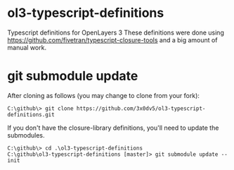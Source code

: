 # ol3-typescript-definitions
Typescript definitions for OpenLayers 3
These definitions were done using https://github.com/fivetran/typescript-closure-tools and a big amount of manual work.

# git submodule update
After cloning as follows (you may change to clone from your fork): 
```
C:\github\> git clone https://github.com/3x0dv5/ol3-typescript-definitions.git 
```

If you don't have the closure-library definitions, you'll need to update the submodules. 
```
C:\github\> cd .\ol3-typescript-definitions
C:\github\ol3-typescript-definitions [master]> git submodule update --init
```
